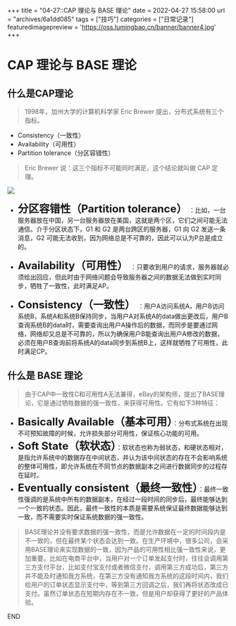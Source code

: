 +++
title = "04-27::CAP 理论与 BASE 理论"
date = 2022-04-27 15:58:00
url = "archives/6a1dd085"
tags = ["技巧"]
categories = ["日常记录"]
featuredimagepreview = 'https://oss.lumingbao.cn/banner/banner4.jpg'
+++

# CAP 理论与 BASE 理论

## 什么是CAP理论
>1998年，加州大学的计算机科学家 Eric Brewer 提出，分布式系统有三个指标。

* Consistency（一致性）
* Availability（可用性）
* Partition tolerance（分区容错性）

>Eric Brewer 说：这三个指标不可能同时满足，这个结论就叫做 CAP 定理。

![](https://oss.lumingbao.cn/images/20220427/9fee53cc15634ddab1b8752f2fbe7136.png?imageView2/0/interlace/1/q/50|imageslim)

* <b><font size=5>分区容错性（Partition tolerance）</font></b> ：比如，一台服务器放在中国，另一台服务器放在美国，这就是两个区，它们之间可能无法通信。介于分区状态下，G1 和 G2 是两台跨区的服务器，G1 向 G2 发送一条消息，G2 可能无法收到，因为网络总是不可靠的，因此可以认为P总是成立的。

* <b><font size=5>Availability（可用性） </font></b>：只要收到用户的请求，服务器就必须给出回应，但此时由于网络问题会导致服务器之间的数据无法做到实时同步，牺牲了一致性，此时满足AP。

* <b><font size=5>Consistency（一致性） </font></b>：用户A访问系统A，用户B访问系统B，系统A和系统B保持同步，当用户A对系统A的data做出更改后，用户B查询系统B的data时，需要查询出用户A操作后的数据，而同步是要通过网络，网络却又总是不可靠的，所以为确保用户B能查询出用户A修改的数据，必须在用户B查询前将系统A的data同步到系统B上，这样就牺牲了可用性，此时满足CP。


## 什么是 BASE 理论
>由于CAP中一致性C和可用性A无法兼得，eBay的架构师，提出了BASE理论，它是通过牺牲数据的强一致性，来获得可用性。它有如下3种特征：

* <b><font size=5>Basically Available（基本可用）</font></b>：分布式系统在出现不可预知故障的时候，允许损失部分可用性，保证核心功能的可用。
* <b><font size=5>Soft State（软状态）</font></b>：软状态也称为弱状态，和硬状态相对，是指允许系统中的数据存在中间状态，并认为该中间状态的存在不会影响系统的整体可用性，即允许系统在不同节点的数据副本之间进行数据同步的过程存在延时。
* <b><font size=5>Eventually consistent（最终一致性）</font></b>：最终一致性强调的是系统中所有的数据副本，在经过一段时间的同步后，最终能够达到一个一致的状态。因此，最终一致性的本质是需要系统保证最终数据能够达到一致，而不需要实时保证系统数据的强一致性。

>BASE理论并没有要求数据的强一致性，而是允许数据在一定的时间段内是不一致的，但在最终某个状态会达到一致。在生产环境中，很多公司，会采用BASE理论来实现数据的一致，因为产品的可用性相比强一致性来说，更加重要。比如在电商平台中，当用户对一个订单发起支付时，往往会调用第三方支付平台，比如支付宝支付或者微信支付，调用第三方成功后，第三方并不能及时通知我方系统，在第三方没有通知我方系统的这段时间内，我们给用户的订单状态显示支付中，等到第三方回调之后，我们再将状态改成已支付。虽然订单状态在短期内存在不一致，但是用户却获得了更好的产品体验。

END